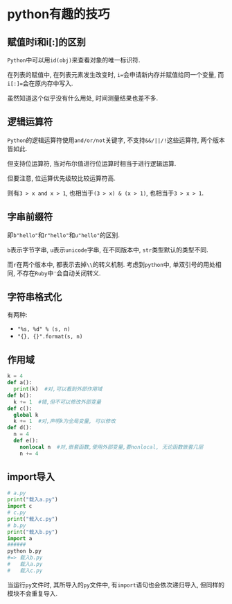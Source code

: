 # python有趣的技巧

## 赋值时i和i[:]的区别

`Python`中可以用`id(obj)`来查看对象的唯一标识符.

在列表的赋值中, 在列表元素发生改变时, `i=`会申请新内存并赋值给同一个变量, 而`i[:]=`会在原内存中写入.

虽然知道这个似乎没有什么用处, 时间测量结果也差不多.

## 逻辑运算符

`Python`的逻辑运算符使用`and/or/not`关键字, 不支持`&&/||/!`这些运算符, 两个版本皆如此.

但支持位运算符, 当对布尔值进行位运算时相当于进行逻辑运算.

但要注意, 位运算优先级较比较运算符高.

则有`3 > x and x > 1`, 也相当于`(3 > x) & (x > 1)`, 也相当于`3 > x > 1`.

## 字串前缀符

即`b"hello"`和`r"hello"`和`u"hello"`的区别.

`b`表示字节字串, `u`表示`unicode`字串, 在不同版本中, `str`类型默认的类型不同.

而`r`在两个版本中, 都表示去掉`\\`的转义机制. 考虑到`python`中, 单双引号的用处相同, 不存在`Ruby`中`'`会自动关闭转义.

## 字符串格式化

有两种:
* `"%s, %d" % (s, n)`
* `"{}, {}".format(s, n)`

## 作用域

```python
k = 4
def a():
  print(k)  #对,可以看到外部作用域
def b():
  k += 1  #错,但不可以修改外部变量
def c():
  global k
  k += 1  #对,声明k为全局变量, 可以修改
def d():
  n = 4
  def e():
    nonlocal n  #对,嵌套函数,使用外部变量,要nonlocal, 无论函数嵌套几层
    n += 4
```

## import导入

```py
# a.py
print("载入a.py")
import c
# c.py
print("载入c.py")
# b.py
print("载入b.py")
import a
######
python b.py  
#=> 载入b.py
#   载入a.py
#   载入c.py
```

当运行`py`文件时, 其所导入的`py`文件中, 有`import`语句也会依次递归导入, 但同样的模块不会重复导入.
